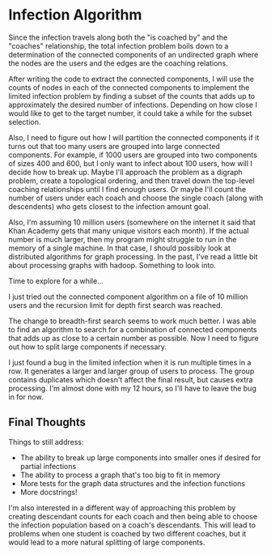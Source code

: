 # Infection Algorithm

Since the infection travels along both the "is coached by" and the "coaches" relationship, the total infection problem boils down to a determination of the connected components of an undirected graph where the nodes are the users and the edges are the coaching relations.

After writing the code to extract the connected components, I will use the counts of nodes in each of the connected components to implement the limited infection problem by finding a subset of the counts that adds up to approximately the desired number of infections. Depending on how close I would like to get to the target number, it could take a while for the subset selection.

Also, I need to figure out how I will partition the connected components if it turns out that too many users are grouped into large connected components. For example, if 1000 users are grouped into two components of sizes 400 and 600, but I only want to infect about 100 users, how will I decide how to break up. Maybe I'll approach the problem as a digraph problem, create a topological ordering, and then travel down the top-level coaching relationships until I find enough users. Or maybe I'll count the number of users under each coach and choose the single coach (along with descendents) who gets closest to the infection amount goal.

Also, I'm assuming 10 million users (somewhere on the internet it said that Khan Academy gets that many unique visitors each month). If the actual number is much larger, then my program might struggle to run in the memory of a single machine. In that case, I should possibly look at distributed algorithms for graph processing. In the past, I've read a little bit about processing graphs with hadoop. Something to look into.

Time to explore for a while...

I just tried out the connected component algorithm on a file of 10 million users and the recursion limit for depth first search was reached. 

The change to breadth-first search seems to work much better. I was able to find an algorithm to search for a combination of connected components that adds up as close to a certain number as possible. Now I need to figure out how to split large components if necessary.

I just found a bug in the limited infection when it is run multiple times in a row. It generates a larger and larger group of users to process. The group contains duplicates which doesn't affect the final result, but causes extra processing. I'm almost done with my 12 hours, so I'll have to leave the bug in for now.

## Final Thoughts

Things to still address:

* The ability to break up large components into smaller ones if desired for partial infections
* The ability to process a graph that's too big to fit in memory
* More tests for the graph data structures and the infection functions
* More docstrings!

I'm also interested in a different way of approaching this problem by creating descendant counts for each coach and then being able to choose the infection population based on a coach's descendants. This will lead to problems when one student is coached by two different coaches, but it would lead to a more natural splitting of large components.